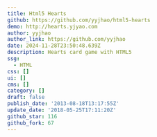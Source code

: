 ```yaml
---
title: Html5 Hearts
github: https://github.com/yyjhao/html5-hearts
demo: http://hearts.yjyao.com
author: yyjhao
author_link: https://github.com/yyjhao
date: 2024-11-28T23:50:48.639Z
description: Hearts card game with HTML5
ssg:
  - HTML
css: []
ui: []
cms: []
category: []
draft: false
publish_date: '2013-08-18T13:17:55Z'
update_date: '2018-05-25T17:11:20Z'
github_star: 116
github_fork: 67
---
```

